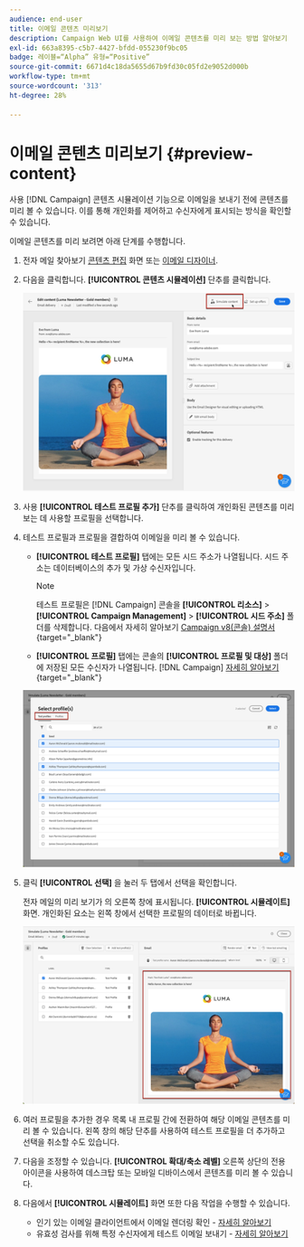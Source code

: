 ```yaml
---
audience: end-user
title: 이메일 콘텐츠 미리보기
description: Campaign Web UI를 사용하여 이메일 콘텐츠를 미리 보는 방법 알아보기
exl-id: 663a8395-c5b7-4427-bfdd-055230f9bc05
badge: 레이블=“Alpha” 유형=“Positive”
source-git-commit: 6671d4c18da5655d67b9fd30c05fd2e9052d000b
workflow-type: tm+mt
source-wordcount: '313'
ht-degree: 28%

---
```



# 이메일 콘텐츠 미리보기 {#preview-content}

사용 [!DNL Campaign] 콘텐츠 시뮬레이션 기능으로 이메일을 보내기 전에 콘텐츠를 미리 볼 수 있습니다. 이를 통해 개인화를 제어하고 수신자에게 표시되는 방식을 확인할 수 있습니다.

이메일 콘텐츠를 미리 보려면 아래 단계를 수행합니다.

1. 전자 메일 찾아보기 [콘텐츠 편집](../content/edit-content.md) 화면 또는 [이메일 디자이너](../content/get-started-email-designer.md).

1. 다음을 클릭합니다. **[!UICONTROL 콘텐츠 시뮬레이션]** 단추를 클릭합니다.

   ![](assets/simulate-button.png)

1. 사용 **[!UICONTROL 테스트 프로필 추가]** 단추를 클릭하여 개인화된 콘텐츠를 미리 보는 데 사용할 프로필을 선택합니다.

1. 테스트 프로필과 프로필을 결합하여 이메일을 미리 볼 수 있습니다.

   * **[!UICONTROL 테스트 프로필]** 탭에는 모든 시드 주소가 나열됩니다. 시드 주소는 데이터베이스의 추가 및 가상 수신자입니다.

     >[!NOTE]
     >
     >테스트 프로필은 [!DNL Campaign] 콘솔을 **[!UICONTROL 리소스]** > **[!UICONTROL Campaign Management]** > **[!UICONTROL 시드 주소]** 폴더를 삭제합니다. 다음에서 자세히 알아보기 [Campaign v8(콘솔) 설명서](https://experienceleague.corp.adobe.com/docs/campaign/campaign-v8/audience/add-profiles/test-profiles.html){target="_blank"}

   * **[!UICONTROL 프로필]** 탭에는 콘솔의 **[!UICONTROL 프로필 및 대상]** 폴더에 저장된 모든 수신자가 나열됩니다. [!DNL Campaign] [자세히 알아보기](https://experienceleague.adobe.com/docs/campaign/campaign-v8/audience/view-profiles.html){target="_blank"}

   ![](assets/simulate-select-profiles.png)

1. 클릭 **[!UICONTROL 선택]** 을 눌러 두 탭에서 선택을 확인합니다.

   전자 메일의 미리 보기가 의 오른쪽 창에 표시됩니다. **[!UICONTROL 시뮬레이트]** 화면. 개인화된 요소는 왼쪽 창에서 선택한 프로필의 데이터로 바뀝니다.

   ![](assets/simulate-preview.png)

1. 여러 프로필을 추가한 경우 목록 내 프로필 간에 전환하여 해당 이메일 콘텐츠를 미리 볼 수 있습니다. 왼쪽 창의 해당 단추를 사용하여 테스트 프로필을 더 추가하고 선택을 취소할 수도 있습니다.

1. 다음을 조정할 수 있습니다. **[!UICONTROL 확대/축소 레벨]** 오른쪽 상단의 전용 아이콘을 사용하여 데스크탑 또는 모바일 디바이스에서 콘텐츠를 미리 볼 수 있습니다.

1. 다음에서 **[!UICONTROL 시뮬레이트]** 화면 또한 다음 작업을 수행할 수 있습니다.
   * 인기 있는 이메일 클라이언트에서 이메일 렌더링 확인 - [자세히 알아보기](email-rendering.md)
   * 유효성 검사를 위해 특정 수신자에게 테스트 이메일 보내기 - [자세히 알아보기](proofs.md)



